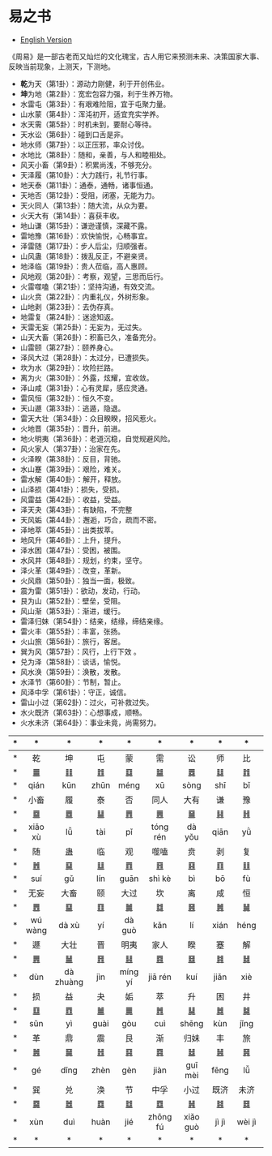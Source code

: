 # 易之书

- [English Version](./README.md)

《周易》是一部古老而又灿烂的文化瑰宝，古人用它来预测未来、决策国家大事、反映当前现象，上测天，下测地。

- **乾**为天（第1卦）：源动力刚健，利于开创伟业。
- **坤**为地（第2卦）：宽宏包容力强，利于生养万物。
- 水雷屯（第3卦）：有艰难险阻，宜于屯聚力量。
- 山水蒙（第4卦）：浑沌初开，适宜充实学养。
- 水天需（第5卦）：时机未到，要耐心等待。
- 天水讼（第6卦）：碰到口舌是非。
- 地水师（第7卦）：以正压邪，率众讨伐。
- 水地比（第8卦）：随和，亲善，与人和睦相处。
- 风天小畜（第9卦）：积累尚浅，不够充分。
- 天泽履（第10卦）：大力践行，礼节行事。
- 地天泰（第11卦）：通泰，通畅，诸事恒通。
- 天地否（第12卦）：受阻，闭塞，无能为力。
- 天火同人（第13卦）：随大流，从众为要。
- 火天大有（第14卦）：喜获丰收。
- 地山谦（第15卦）：谦逊谨慎，深藏不露。
- 雷地豫（第16卦）：欢快愉悦，心畅事宜。
- 泽雷随（第17卦）：步人后尘，归顺强者。
- 山风蛊（第18卦）：拨乱反正，不避亲贤。
- 地泽临（第19卦）：贵人莅临，高人惠顾。
- 风地观（第20卦）：考察，观望，三思而后行。
- 火雷噬嗑（第21卦）：坚持沟通，有效交流。
- 山火贲（第22卦）：内重礼仪，外树形象。
- 山地剥（第23卦）：去伪存真。
- 地雷复（第24卦）：迷途知返。
- 天雷无妄（第25卦）：无妄为，无过失。
- 山天大畜（第26卦）：积畜已久，准备充分。
- 山雷颐（第27卦）：颐养身心。
- 泽风大过（第28卦）：太过分，已遭损失。
- 坎为水（第29卦）：坎险拦路。
- 离为火（第30卦）：外露，炫耀，宜收敛。
- 泽山咸（第31卦）：心有灵犀，感应灵通。
- 雷风恒（第32卦）：恒久不变。
- 天山遯（第33卦）：逃遁，隐退。
- 雷天大壮（第34卦）：众目睽睽，招风惹火。
- 火地晋（第35卦）：晋升，前进。
- 地火明夷（第36卦）：老道沉稳，自觉规避风险。
- 风火家人（第37卦）：治家在先。
- 火泽睽（第38卦）：反目，背驰。
- 水山蹇（第39卦）：艰险，难关。
- 雷水解（第40卦）：解开，释放。
- 山泽损（第41卦）：损失，受损。
- 风雷益（第42卦）：收益，受益。
- 泽天夬（第43卦）：有缺陷，不完整
- 天风姤（第44卦）：邂逅，巧合，疏而不密。
- 泽地萃（第45卦）：出类拔萃。
- 地风升（第46卦）：上升，提升。
- 泽水困（第47卦）：受困，被围。
- 水风井（第48卦）：规划，约束，坚守。
- 泽火革（第49卦）：改变，革新。
- 火风鼎（第50卦）：独当一面，极致。
- 震为雷（第51卦）：欲动，发动，行动。
- 艮为山（第52卦）：壁垒，受阻。
- 风山渐（第53卦）：渐进，缓行。
- 雷泽归妹（第54卦）：结亲，结缘，缔结亲缘。
- 雷火丰（第55卦）：丰富，张扬。
- 火山旅（第56卦）：旅行，客居。
- 巽为风（第57卦）：风行，上行下效 。
- 兑为泽（第58卦）：谈话，愉悦。
- 风水涣（第59卦）：涣散，发散。
- 水泽节（第60卦）：节制，暂止。
- 风泽中孚（第61卦）：守正，诚信。
- 雷山小过（第62卦）：过火，可补救过失。
- 水火既济（第63卦）：心想事成，顺畅。
- 火水未济（第64卦）：事业未竟，尚需努力。

| * | * | * | * | * | * | * | * | * | * |
| - | :-: | :-: | :-: | :-: | :-: | :-: | :-: | :-: | - |
| * | 乾 | 坤 | 屯 | 蒙 | 需 | 讼 | 师 | 比 | * |
| * | [䷀](e4b9beqian_cn.md) | [䷁](e59da4kun_cn.md) | [䷂](e5b1afzhun_cn.md) | [䷃](e89299meng_cn.md) | [䷄](e99c80xu_cn.md) | [䷅](e8aebcsong_cn.md) | [䷆](e5b888shi_cn.md) | [䷇](e6af94bi_cn.md) | * |
| * | qián | kūn | zhūn | méng | xū | sòng | shī | bǐ | * |
| * | 小畜 | 履 | 泰 | 否 | 同人 | 大有 | 谦 | 豫 | * |
| * | [䷈](e5b08fe7959cxiaoxu_cn.md) | [䷉](e5b1a5lv_cn.md) | [䷊](e6b3b0tai_cn.md) | [䷋](e590a6pi_cn.md) | [䷌](e5908ce4babatongren_cn.md) | [䷍](e5a4a7e69c89dayou_cn.md) | [䷎](e8b0a6qian_cn.md) | [䷏](e8b1abyu_cn.md) | * |
| * | xiǎo xù | lǚ | tài | pǐ | tóng rén | dà yǒu | qiān| yǜ | * |
| * | 随 | 蛊 | 临 | 观 | 噬嗑 | 贲 | 剥 | 复 | * |
| * | [䷐](e99a8fsui_cn.md) | [䷑](e89b8agu_cn.md) | [䷒](e4b8b4lin_cn.md) | [䷓](e8a782guan_cn.md) | [䷔](e599ace59791shike_cn.md) | [䷕](e8b4b2bi_cn.md) | [䷖](e589a5bo_cn.md) | [䷗](e5a48dfu_cn.md) | * |
| * | suí | gǔ | lín | guān | shì kè | bì | bō | fù | * |
| * | 无妄 | 大畜 | 颐 | 大过 | 坎 | 离 | 咸 | 恒 | * |
| * | [䷘](e697a0e5a684wuwang_cn.md) | [䷙](e5a4a7e89384daxu_cn.md) | [䷚](e9a290yi_cn.md) | [䷛](e5a4a7e8bf87daguo_cn.md) | [䷜](e59d8ekan_cn.md) | [䷝](e7a6bbli_cn.md) | [䷞](e592b8xian_cn.md) | [䷟](e68192heng_cn.md) | * |
| * | wú wàng | dà xù | yí | dà guò | kǎn | lí | xián | héng | * |
| * | 遯 | 大壮 | 晋 | 明夷 | 家人 | 睽 | 蹇 | 解 | * |
| * | [䷠](e981afdun_cn.md) | [䷡](e5a4a7e5a3aedazhuang_cn.md) | [䷢](e6998bjin_cn.md) | [䷣](e6988ee5a4b7mingyi_cn.md) | [䷤](e5aeb6e4babajiaren_cn.md) | [䷥](e79dbdkui_cn.md) | [䷦](e8b987jian_cn.md) | [䷧](e8a7a3xie_cn.md) | * |
| * | dùn | dà zhuàng | jìn | míng yí | jiā rén | kuí | jiǎn | xiè | * |
| * | 损 | 益 | 夬 | 姤 | 萃 | 升 | 困 | 井 | * |
| * | [䷨](e68d9fsun_cn.md) | [䷩](e79b8ayi_cn.md) | [䷪](e5a4acguai_cn.md) | [䷫](e5a7a4gou_cn.md) | [䷬](e89083cui_cn.md) | [䷭](e58d87sheng_cn.md) | [䷮](e59bb0kun_cn.md) | [䷯](e4ba95jing_cn.md) | * |
| * | sǔn | yì | guài | gòu | cuì | shēng | kùn | jǐng | * |
| * | 革 | 鼎 | 震 | 艮 | 渐 | 归妹 | 丰 | 旅 | * |
| * | [䷰](e99da9ge_cn.md) | [䷱](e9bc8eding_cn.md) | [䷲](e99c87zhen_cn.md) | [䷳](e889aegen_cn.md) | [䷴](e6b890jian_cn.md) | [䷵](e5bd92e5a6b9guimei_cn.md) | [䷶](e4b8b0feng_cn.md) | [䷷](e69785lv_cn.md) | * |
| * | gé | dǐng | zhèn | gèn | jiàn | guī mèi | fēng | lǚ | * |
| * | 巽 | 兑 | 涣 | 节 | 中孚 | 小过 | 既济 | 未济 | * |
| * | [䷸](e5b7bdxun_cn.md) | [䷹](e58591dui_cn.md) | [䷺](e6b6a3huan_cn.md) | [䷻](e88a82jie_cn.md) | [䷼](e4b8ade5ad9azhongfu_cn.md) | [䷽](e5b08fe8bf87xiaoguo_cn.md) | [䷾](e697a2e6b58ejiji_cn.md) | [䷿](e69caae6b58eweiji_cn.md) | * |
| * | xùn | duì | huàn | jié | zhōng fú  | xiǎo guò |  jì jì | wèi jì | * |
| * | * | * | * | * | * | * | * | * | * |
